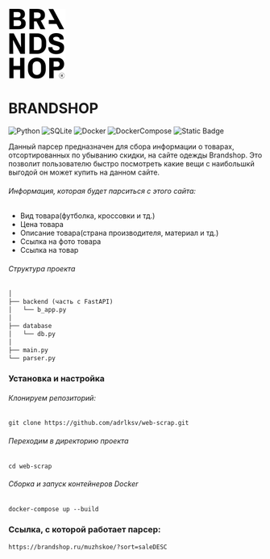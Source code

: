 ![Project Brandshop logo](images/Logo.png)
# BRANDSHOP

![Python](https://img.shields.io/badge/Python_3.10-blue?logo=python&logoColor=yellow)
![SQLite](https://img.shields.io/badge/SQLite-purple?logo=SQLite&logoColor=blue)
![Docker](https://img.shields.io/badge/Docker-grey?logo=Docker&logoColor=blue)
![DockerCompose](https://img.shields.io/badge/DockerCompose-blue)
![Static Badge](https://img.shields.io/badge/FastAPI-black?logo=FastAPI)







Данный парсер предназначен для сбора информации о товарах, отсортированных по убыванию скидки, на сайте одежды Brandshop. Это позволит пользователю быстро посмотреть какие вещи с наибольшкй выгодой он может купить на данном сайте.



###### Информация, которая будет парситься с этого сайта:
- Вид товара(футболка, кроссовки и тд.)
- Цена товара
- Описание товара(страна производителя, материал и тд.)
- Ссылка на фото товара
- Ссылка на товар


###### Структура проекта
    │
    ├── backend (часть с FastAPI)
    │   └── b_app.py
    │
    ├── database
    │   └── db.py
    │
    ├── main.py
    └── parser.py



### Установка и настройка
###### Клонируем репозиторий:
    git clone https://github.com/adrlksv/web-scrap.git

###### Переходим в директорию проекта 
    cd web-scrap

###### Сборка и запуск контейнеров Docker
    docker-compose up --build


### Ссылка, с которой работает парсер:
    https://brandshop.ru/muzhskoe/?sort=saleDESC
